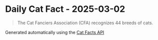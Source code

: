 # Daily Cat Fact - 2025-03-02

> The Cat Fanciers Association (CFA) recognizes 44 breeds of cats.

Generated automatically using the [Cat Facts API](https://catfact.ninja)
